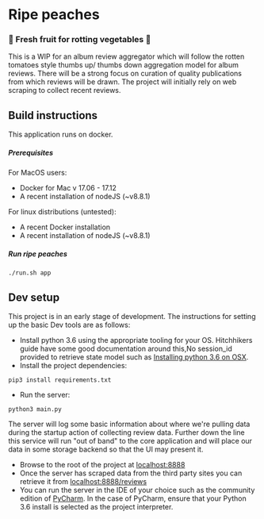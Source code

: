 # Ripe peaches
### :peach: Fresh fruit for rotting vegetables :peach:

This is a WIP for an album review aggregator which will follow the rotten tomatoes style thumbs up/ thumbs down aggregation model for album reviews. 
There will be a strong focus on curation of quality publications from which reviews will be drawn. The project will initially rely on web scraping to collect recent reviews.

## Build instructions

This application runs on docker.

##### Prerequisites

For MacOS users:
* Docker for Mac v 17.06 - 17.12
* A recent installation of nodeJS (~v8.8.1)


For linux distributions (untested):
* A recent Docker installation  
* A recent installation of nodeJS (~v8.8.1)


##### Run ripe peaches 

```
./run.sh app
```   
   
## Dev setup
This project is in an early stage of development. The instructions for setting
up the basic Dev tools are as follows:
* Install python 3.6 using the appropriate tooling for your OS. Hitchhikers guide have some good documentation around this,No session_id provided to retrieve state model
 such as [Installing python 3.6 on OSX](http://docs.python-guide.org/en/latest/starting/install3/osx/).
* Install the project dependencies:
```
pip3 install requirements.txt
``` 
* Run the server:
```
python3 main.py
```
The server will log some basic information about where we're pulling data during the startup action
of collecting review data. Further down the line this service will run "out of band" to the
core application and will place our data in some storage backend so that the UI may present it.
* Browse to the root of the project at [localhost:8888](http://localhost:8888)
* Once the server has scraped data from the third party sites you can retrieve it from 
[localhost:8888/reviews](http://localhost:8888/reviews)
* You can run the server in the IDE of your choice such as the community edition of [PyCharm](https://www.jetbrains.com/pycharm/). 
In the case of PyCharm, ensure that your Python 3.6 install is selected as the project interpreter.

